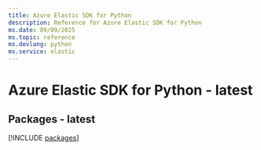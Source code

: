 ```yaml
---
title: Azure Elastic SDK for Python
description: Reference for Azure Elastic SDK for Python
ms.date: 09/09/2025
ms.topic: reference
ms.devlang: python
ms.service: elastic
---
```

# Azure Elastic SDK for Python - latest
## Packages - latest
[!INCLUDE [packages](elastic-index.md)]